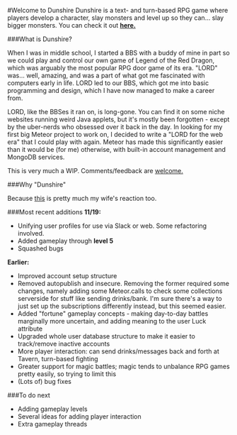 #Welcome to Dunshire
Dunshire is a text- and turn-based RPG game where players develop a character, slay monsters and level up so they can... slay bigger monsters. You can check it out **[here.](http://www.dunshirecones.com)**

###What is Dunshire?

When I was in middle school, I started a BBS with a buddy of mine in part so we could play and control our own game of Legend of the Red Dragon, which was arguably the most popular RPG door game of its era. "LORD" was... well, amazing, and was a part of what got me fascinated with computers early in life. LORD led to our BBS, which got me into basic programming and design, which I have now managed to make a career from.

LORD, like the BBSes it ran on, is long-gone. You can find it on some niche websites running weird Java applets, but it's mostly been forgotten - except by the uber-nerds who obsessed over it back in the day. In looking for my first big Meteor project to work on, I decided to write a "LORD for the web era" that I could play with again. Meteor has made this significantly easier than it would be (for me) otherwise, with built-in account management and MongoDB services.

This is very much a WIP. Comments/feedback are [welcome.](http://www.twitter.com/blairreeves)

###Why "Dunshire"

Because [this](https://www.youtube.com/watch?v=XfXfOCIIFcY) is pretty much my wife's reaction too.

###Most recent additions
**11/19:**
* Unifying user profiles for use via Slack or web. Some refactoring involved.
* Added gameplay through **level 5**
* Squashed bugs

**Earlier:**
* Improved account setup structure
* Removed autopublish and insecure. Removing the former required some changes, namely adding some Meteor.calls to check some collections serverside for stuff like sending drinks/bank. I'm sure there's a way to just set up the subscriptions differently instead, but this seemed easier.
* Added "fortune" gameplay concepts - making day-to-day battles marginally more uncertain, and adding meaning to the user Luck attribute
* Upgraded whole user database structure to make it easier to track/remove inactive accounts
* More player interaction: can send drinks/messages back and forth at Tavern, turn-based fighting
* Greater support for magic battles; magic tends to unbalance RPG games pretty easily, so trying to limit this
* (Lots of) bug fixes

###To do next
* Adding gameplay levels
* Several ideas for adding player interaction
* Extra gameplay threads

